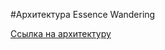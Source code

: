 #Архитектура Essence Wandering

[Ссылка на архитектуру](https://drive.google.com/file/d/1F7-iFdHMbfF_po4PsOWTxybFBqsHbMbd/view?usp=sharing)